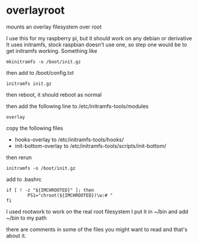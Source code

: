 # overlayroot
mounts an overlay filesystem over root

I use this for my raspberry pi, but it should work on any debian or derivative
It uses initramfs, stock raspbian doesn't use one, so step one would be to
get initramfs working. Something like

`mkinitramfs -o /boot/init.gz`

then add to /boot/config.txt

```
initramfs init.gz
```

then reboot, it should reboot as normal

then add the following line to /etc/initramfs-tools/modules

```
overlay
```

copy the following files

- hooks-overlay to /etc/initramfs-tools/hooks/
- init-bottom-overlay to /etc/initramfs-tools/scripts/init-bottom/

then rerun

`initramfs -o /boot/init.gz`

add to .bashrc

```
if [ ! -z "${IMCHROOTED}" ]; then
        PS1="chroot(${IMCHROOTED})\w:# "
fi
```

I used rootwork to work on the real root filesystem 
I put it in ~/bin and add ~/bin to my path

there are comments in some of the files you might want to read
and that's about it.

